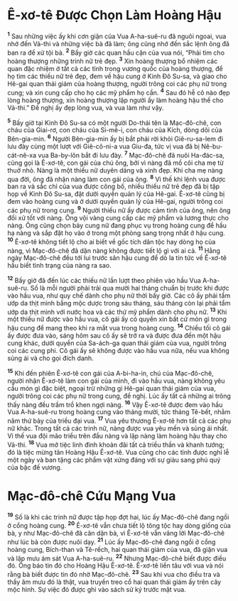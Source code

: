

# Ê-xơ-tê Được Chọn Làm Hoàng Hậu
<sup><b>1</b></sup> Sau những việc ấy khi cơn giận của Vua A-ha-suê-ru đã nguôi ngoai, vua nhớ đến Vả-thi và những việc bà đã làm; ông cũng nhớ đến sắc lệnh ông đã ban ra để xử tội bà. <sup><b>2</b></sup> Bấy giờ các quan hầu cận của vua nói, “Phải tìm cho hoàng thượng những trinh nữ trẻ đẹp. <sup><b>3</b></sup> Xin hoàng thượng bổ nhiệm các quan đặc nhiệm ở tất cả các tỉnh trong vương quốc của hoàng thượng, để họ tìm các thiếu nữ trẻ đẹp, đem về hậu cung ở Kinh Đô Su-sa, và giao cho Hê-gai quan thái giám của hoàng thượng, người trông coi các phụ nữ trong cung; và xin cung cấp cho họ các mỹ phẩm họ cần. <sup><b>4</b></sup> Sau đó hễ cô nào đẹp lòng hoàng thượng, xin hoàng thượng lập người ấy làm hoàng hậu thế cho Vả-thi.” Đề nghị ấy đẹp lòng vua, và vua làm như vậy.

<sup><b>5</b></sup> Bấy giờ tại Kinh Đô Su-sa có một người Do-thái tên là Mạc-đô-chê, con cháu của Giai-rơ, con cháu của Si-mê-i, con cháu của Kích, dòng dõi của Bên-gia-min. <sup><b>6</b></sup> Người Bên-gia-min ấy bị bắt phải rời khỏi Giê-ru-sa-lem đi lưu đày cùng một lượt với Giê-cô-ni-a vua Giu-đa, tức vị vua đã bị Nê-bu-cát-nê-xa vua Ba-by-lôn bắt đi lưu đày. <sup><b>7</b></sup> Mạc-đô-chê đã nuôi Ha-đác-sa, cũng gọi là Ê-xơ-tê, con gái của chú ông, bởi vì nàng đã mồ côi cha mẹ từ thuở nhỏ. Nàng là một thiếu nữ duyên dáng và xinh đẹp. Khi cha mẹ nàng qua đời, ông đã nhận nàng làm con gái của ông. <sup><b>8</b></sup> Vì thế khi lệnh vua được ban ra và sắc chỉ của vua được công bố, nhiều thiếu nữ trẻ đẹp đã bị tập họp về Kinh Đô Su-sa, đặt dưới quyền quản lý của Hê-gai. Ê-xơ-tê cũng bị đem vào hoàng cung và ở dưới quyền quản lý của Hê-gai, người trông coi các phụ nữ trong cung. <sup><b>9</b></sup> Người thiếu nữ ấy được cảm tình của ông, nên ông đối xử tốt với nàng. Ông vội vàng cung cấp các mỹ phẩm và lương thực cho nàng. Ông cũng chọn bảy cung nữ đang phục vụ trong hoàng cung để hầu hạ nàng và sắp đặt họ vào ở trong một phòng sang trọng nhất ở hậu cung. <sup><b>10</b></sup> Ê-xơ-tê không tiết lộ cho ai biết về gốc tích dân tộc hay dòng họ của nàng, vì Mạc-đô-chê đã dặn nàng không được tiết lộ gì với ai cả. <sup><b>11</b></sup> Hằng ngày Mạc-đô-chê đều tới lui trước sân hậu cung để dò la tin tức về Ê-xơ-tê hầu biết tình trạng của nàng ra sao.

<sup><b>12</b></sup> Bấy giờ đã đến lúc các thiếu nữ lần lượt theo phiên vào hầu Vua A-ha-suê-ru. Số là mỗi người phải trải qua mười hai tháng chuẩn bị trước khi được vào hầu vua, như quy chế dành cho phụ nữ thời bấy giờ. Các cô ấy phải tẩm ướp da thịt mình bằng mộc dược trong sáu tháng, sáu tháng còn lại phải tẩm ướp da thịt mình với nước hoa và các thứ mỹ phẩm dành cho phụ nữ. <sup><b>13</b></sup> Khi một thiếu nữ được vào hầu vua, cô gái ấy có quyền xin bất cứ món gì trong hậu cung để mang theo khi ra mắt vua trong hoàng cung. <sup><b>14</b></sup> Chiều tối cô gái ấy được đưa vào, sáng hôm sau cô ấy sẽ trở ra và được đưa đến một hậu cung khác, dưới quyền của Sa-ách-ga quan thái giám của vua, người trông coi các cung phi. Cô gái ấy sẽ không được vào hầu vua nữa, nếu vua không sủng ái và cho gọi đích danh.

<sup><b>15</b></sup> Khi đến phiên Ê-xơ-tê con gái của A-bi-ha-in, chú của Mạc-đô-chê, người nhận Ê-xơ-tê làm con gái của mình, đi vào hầu vua, nàng không yêu cầu món gì đặc biệt, ngoại trừ những gì Hê-gai quan thái giám của vua, người trông coi các phụ nữ trong cung, đề nghị. Lúc ấy tất cả những ai trông thấy nàng đều trầm trồ khen ngợi nàng. <sup><b>16</b></sup> Vậy Ê-xơ-tê được đem vào hầu Vua A-ha-suê-ru trong hoàng cung vào tháng mười, tức tháng Tê-bết, nhằm năm thứ bảy của triều đại vua. <sup><b>17</b></sup> Vua yêu thương Ê-xơ-tê hơn tất cả các phụ nữ khác. Trong tất cả các trinh nữ, nàng được vua yêu mến và sủng ái nhất. Vì thế vua đội mão triều trên đầu nàng và lập nàng làm hoàng hậu thay cho Vả-thi. <sup><b>18</b></sup> Vua mở tiệc linh đình khoản đãi tất cả triều thần và khanh tướng; đó là tiệc mừng tân Hoàng Hậu Ê-xơ-tê. Vua cũng cho các tỉnh được nghỉ lễ một ngày và ban tặng các phẩm vật xứng đáng với sự giàu sang phú quý của bậc đế vương.

# Mạc-đô-chê Cứu Mạng Vua
<sup><b>19</b></sup> Số là khi các trinh nữ được tập họp đợt hai, lúc ấy Mạc-đô-chê đang ngồi ở cổng hoàng cung. <sup><b>20</b></sup> Ê-xơ-tê vẫn chưa tiết lộ tông tộc hay dòng giống của bà, y như Mạc-đô-chê đã căn dặn bà, vì Ê-xơ-tê vẫn vâng lời Mạc-đô-chê như lúc bà còn được nuôi dạy. <sup><b>21</b></sup> Lúc ấy Mạc-đô-chê đang ngồi ở cổng hoàng cung, Bích-than và Tê-rếch, hai quan thái giám của vua, đã giận vua và lập mưu ám sát Vua A-ha-suê-ru. <sup><b>22</b></sup> Nhưng Mạc-đô-chê biết được điều đó. Ông báo tin đó cho Hoàng Hậu Ê-xơ-tê. Ê-xơ-tê liền tâu với vua và nói rằng bà biết được tin đó nhờ Mạc-đô-chê. <sup><b>23</b></sup> Sau khi vua cho điều tra và thấy âm mưu đó là thật, vua truyền treo cổ hai quan thái giám ấy trên cây mộc hình. Sự việc đó được ghi vào sách sử ký trước mặt vua.

